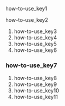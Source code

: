 how-to-use_key1

how-to-use_key2

1. how-to-use_key3
2. how-to-use_key4
3. how-to-use_key5
4. how-to-use_key6
### how-to-use_key7
1. how-to-use_key8
2. how-to-use_key9
3. how-to-use_key10
4. how-to-use_key11
